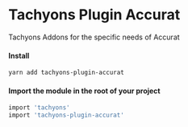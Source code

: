 # Tachyons Plugin Accurat

Tachyons Addons for the specific needs of Accurat

#### Install

```sh
yarn add tachyons-plugin-accurat
```

#### Import the module in the root of your project

```sh
import 'tachyons'
import 'tachyons-plugin-accurat'
```
